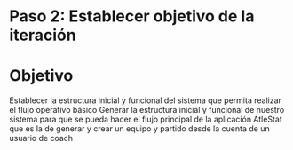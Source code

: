 # Paso 2: Establecer objetivo de la iteración
# Objetivo
Establecer la estructura inicial y funcional del sistema que permita realizar el flujo operativo básico
Generar la estructura inicial y funcional de nuestro sistema para que se pueda hacer el flujo principal de la aplicación AtleStat que es la de generar y crear un equipo y partido  desde la cuenta de un usuario de coach